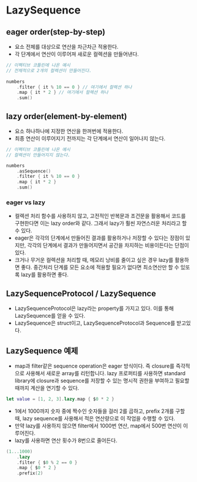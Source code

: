 # LazySequence
 

## eager order(step-by-step)
- 요소 전체를 대상으로 연산을 차근차근 적용한다.
- 각 단계에서 연산이 이루어져 새로운 컬렉션을 만들어낸다.

```Kotlin
// 이펙티브 코틀린에 나온 예시
// 전체적으로 2개의 컬렉션이 만들어진다.
 
numbers
    .filter { it % 10 == 0 } // 여기에서 컬렉션 하나
    .map { it * 2 } // 여기에서 컬렉션 하나
    .sum() 
```

## lazy order(element-by-element)
- 요소 하나하나에 지정한 연산을 한꺼번에 적용한다.
- 최종 연산이 이루어지기 전까지는 각 단계에서 연산이 일어나지 않는다.

```Kotlin
// 이펙티브 코틀린에 나온 예시
// 컬렉션이 만들어지지 않는다.

numbers
    .asSequence()
    .filter { it % 10 == 0 }
    .map { it * 2 }
    .sum()  
```

### eager vs lazy
- 컬렉션 처리 함수를 사용하지 않고, 고전적인 반복문과 조건문을 활용해서 코드를 구현한다면 이는 lazy order와 같다. 그래서 lazy가 훨씬 자연스러운 처리라고 할 수 있다.
- eager은 각각의 단계에서 만들어진 결과를 활용하거나 저장할 수 있다는 장점이 있지만, 각각의 단계에서 결과가 만들어지면서 공간을 차지하는 비용이든다는 단점이 있다. 
- 크거나 무거운 컬렉션을 처리할 때, 메모리 낭비를 줄이고 싶은 경우 lazy를 활용하면 좋다. 중간처리 단계를 모든 요소에 적용할 필요가 없다면 최소연산만 할 수 있또록 lazy를 활용하면 좋다.

## LazySequenceProtocol / LazySequence
- LazySequenceProtocol은 lazy라는 property를 가지고 있다. 이를 통해 LazySequence를 얻을 수 있다.
- LazySequence은 struct이고, LazySequenceProtocol과 Sequence를 받고있다.

## LazySequence 예제
- map과 filter같은 sequence operation은 eager 방식이다. 즉 closure를 즉각적으로 사용해서 새로운 array를 리턴합니다. lazy 프로퍼티를 사용하면 standard library에 closure과 sequence를 저장할 수 있는 명시적 권한을 부여하고 필요할 때까지 계산을 연기할 수 있다.

```Swift
let value = [1, 2, 3].lazy.map { $0 * 2 }
```

- 1에서 1000까지 숫자 중에 짝수인 숫자들을 걸러 2를 곱하고, prefix 2개를 구할 때, lazy sequence를 사용해서 적은 연산량으로 이 작업을 수행할 수 있다.
- 만약 lazy를 사용하지 않으면 filter에서 1000번 연산, map에서 500번 연산이 이루어진다.
- lazy를 사용하면 연산 횟수가 8번으로 줄어든다.

```Swift
(1...1000)
    .lazy
    .filter { $0 % 2 == 0 }
    .map { $0 * 2 }
    .prefix(2)
```
